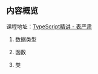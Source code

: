 ## 内容概览

课程地址：[TypeScript精讲 - 表严肃](https://www.bilibili.com/video/av7246253/)

1. 数据类型

2. 函数

3. 类
